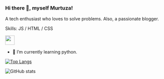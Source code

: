 ### Hi there 👋, myself Murtuza!
A tech enthusiast who loves to solve problems.
Also, a passionate blogger.

Skills: JS / HTML / CSS

[<img src='https://cdn.jsdelivr.net/npm/simple-icons@4.5.0/icons/javascript.svg' height='30'>](https://www.javascript.com)

- 🌱 I’m currently learning python. 

 

[![Top Langs](https://github-readme-stats.vercel.app/api/top-langs/?username=murtuzaalisurti)](https://github.com/murtuzaalisurti)

![GitHub stats](https://github-readme-stats.vercel.app/api?username=murtuzaalisurti&show_icons=true)  


